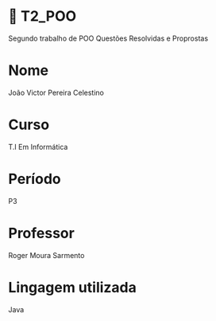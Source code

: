  
#  📌 T2_POO
Segundo trabalho de POO 
Questões Resolvidas e Proprostas

#  Nome
João Victor Pereira Celestino

 # Curso
T.I Em Informática

# Período
P3

# Professor
Roger Moura Sarmento 

# Lingagem utilizada
Java
